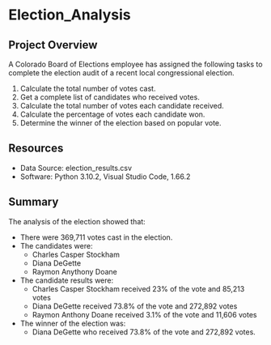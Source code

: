 # Election_Analysis

## Project Overview
A Colorado Board of Elections employee has assigned the following tasks to complete the election audit of a recent local congressional election.
1. Calculate the total number of votes cast.
2. Get a complete list of candidates who received votes.
3. Calculate the total number of votes each candidate received.
4. Calculate the percentage of votes each candidate won.
5. Determine the winner of the election based on popular vote.

## Resources
* Data Source: election_results.csv
* Software: Python 3.10.2, Visual Studio Code, 1.66.2

## Summary
The analysis of the election showed that:
* There were 369,711 votes cast in the election.
* The candidates were:
  - Charles Casper Stockham
  - Diana DeGette
  - Raymon Anythony Doane
* The candidate results were:
  - Charles Casper Stockham received 23% of the vote and 85,213 votes
  - Diana DeGette received 73.8% of the vote and 272,892 votes
  - Raymon Anthony Doane received 3.1% of the vote and 11,606 votes
* The winner of the election was:
  - Diana DeGette who received 73.8% of the vote and 272,892 votes.
